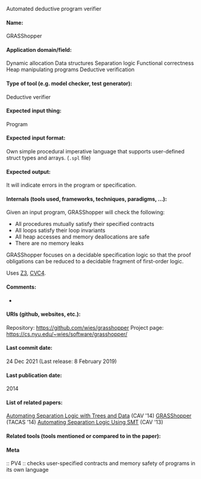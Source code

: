 Automated deductive program verifier

#### Name:
GRASShopper

#### Application domain/field:
Dynamic allocation
Data structures
Separation logic
Functional correctness
Heap manipulating programs
Deductive verification

#### Type of tool (e.g. model checker, test generator):
Deductive verifier

#### Expected input thing:
Program

#### Expected input format:
Own simple procedural imperative language that supports user-defined struct types and arrays. (`.spl` file)

#### Expected output:
It will indicate errors in the program or specification.

#### Internals (tools used, frameworks, techniques, paradigms, ...):
Given an input program, GRASShopper will check the following:
- All procedures mutually satisfy their specified contracts
- All loops satisfy their loop invariants
- All heap accesses and memory deallocations are safe
- There are no memory leaks

GRASShopper focuses on a decidable specification logic so that the proof obligations can be reduced to a decidable fragment of first-order logic.

Uses [Z3](Solvers/SMT/Z3.md), [CVC4](Solvers/SMT/CVC4.md).

#### Comments:
-

#### URIs (github, websites, etc.):
Repository: https://github.com/wies/grasshopper
Project page: https://cs.nyu.edu/~wies/software/grasshopper/

#### Last commit date:
24 Dec 2021
(Last release: 8 February 2019)

#### Last publication date:
2014

#### List of related papers:
[Automating Separation Logic with Trees and Data](https://doi.org/10.1007/978-3-319-08867-9_47) (CAV '14)
[GRASShopper](https://doi.org/10.1007/978-3-642-54862-8_9) (TACAS '14)
[Automating Separation Logic Using SMT](https://doi.org/10.1007/978-3-642-39799-8_54) (CAV '13)

#### Related tools (tools mentioned or compared to in the paper):

#### Meta
:: PV4 :: checks user-specified contracts and memory safety of programs in its own language